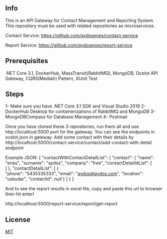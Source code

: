 ## Info

This is an API Gateway for Contact Management and Reporting System. This repository must be used with related repositories as microservices.

Contact Service: https://github.com/aydosenes/contact-service

Report Service: https://github.com/aydosenes/report-service

## Prerequisites

.NET Core 3.1, DockerHub, MassTransit(RabbitMQ), MongoDB, Ocelot API Gateway, CQRS(Mediatr) Pattern, XUnit Test

## Steps

1- Make sure you have .NET Core 3.1 SDK and Visual Studio 2019
2- DockerHub Desktop for containerizations of RabbitMQ and MongoDB
3- MongoDBCompass for Database Management
4- Postman

Once you have cloned these 3 repositories, run them all and use http://localhost:5000 port for the gateway.
You can see the endpoints in ocelot.json in gateway.
Add some contact with their details by http://localhost:5000/contact-service/contact/add-contact-with-detail endpoint

Example JSON:
{
  "contactWithContactDetailList": {
    "contact": {
      "name": "enes",
      "surname": "aydos",
      "company": "free",
      "contactDetailIdList": [        
      ]
    },
    "contactDetailList": [
      {        
        "phone": "5435335333",
        "email": "aydos@aydos.com",
        "location": "uskudar",
        "contactId": null
      }
    ]
  }
}

And to see the report results in excel file, copy and paste this url to browser then hit enter!

http://localhost:5000/report-service/report/get-report

## License
[MIT](https://choosealicense.com/licenses/mit/)
